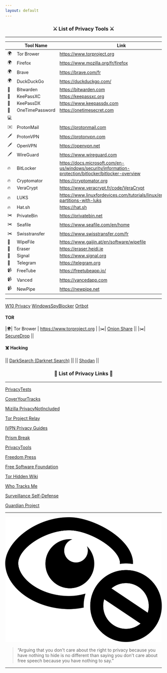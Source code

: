 ```yaml
---
layout: default
---
```


<p align="center">
<h3 align="center"> ⚔️ List of Privacy Tools ⚔️ </h3>
</p>

---

|  | Tool Name | Link |
|--|-----------|------|
|🌍| Tor Brower | https://www.torproject.org |
|🌍| Firefox | https://www.mozilla.org/fr/firefox |
|🌍| Brave | https://brave.com/fr |
|🌍| DuckDuckGo | https://duckduckgo.com/ |
|🔑| Bitwarden | https://bitwarden.com |
|🔑| KeePassXC | https://keepassxc.org |
|🔑| KeePassDX | https://www.keepassdx.com |
|🔑| OneTimePassword | https://onetimesecret.com |
|💻|  |  |
|✉️| ProtonMail | https://protonmail.com |
|🗡️| ProtonVPN |  https://protonvpn.com |
|🗡️| OpenVPN   | https://openvpn.net |
|🗡️| WireGuard | https://www.wireguard.com |
|🔥| BitLocker   | https://docs.microsoft.com/en-us/windows/security/information-protection/bitlocker/bitlocker-overview |
|🔥| Cryptomator | https://cryptomator.org |
|🔥| VeraCrypt   | https://www.veracrypt.fr/code/VeraCrypt |
|🔥| LUKS        | https://www.linuxfordevices.com/tutorials/linux/encrypting-partitions-with-luks |
|🔥| Hat.sh      | https://hat.sh |
|✂️| PrivateBin | https://privatebin.net |
|✂️| Seafile | https://www.seafile.com/en/home |
|✂️| Swisstransfer | https://www.swisstransfer.com/fr |
|🧹| WipeFile | https://www.gaijin.at/en/software/wipefile |
|🧹| Eraser   | https://eraser.heidi.ie |
|📡| Signal   | https://www.signal.org |
|📡| Telegram | https://telegram.org |
|📹| FreeTube | https://freetubeapp.io/ |
|📹| Vanced   | https://vancedapp.com |
|📹| NewPipe  | https://newpipe.net |

---

[W10 Privacy](https://www.privacytools.io/operating-systems/#win10)
[WindowsSpyBlocker](https://crazymax.dev/WindowsSpyBlocker/)
[Ortbot](https://play.google.com/store/apps/details?id=org.torproject.android&hl=en_US&gl=US)

#### TOR

|🌍| Tor Brower | https://www.torproject.org |
|✂️| [Onion Share](https://onionshare.org/) ||
|✂️| [SecureDrop](https://securedrop.org/) ||

#### ☠️ Hacking

|| [DarkSearch (Darknet Search)](https://darksearch.io/) ||
|| [Shodan](https://www.shodan.io/) ||


<p align="center">
<h3 align="center"> 📌 List of Privacy Links 📌 </h3>
</p>

---

[PrivacyTests](https://privacytests.org/)

[CoverYourTracks](https://coveryourtracks.eff.org/)

[Mizilla PrivacyNotIncluded](https://foundation.mozilla.org/fr/privacynotincluded/)

[Tor Project Relay](https://community.torproject.org/relay/)

[IVPN Privacy Guides](https://www.ivpn.net/privacy-guides)

[Prism Break](https://prism-break.org/en/)

[PrivacyTools](https://www.privacytools.io/)

[Freedom Press](https://freedom.press/)

[Free Software Foundation](https://www.fsf.org/)

[Tor Hidden Wiki](https://thehiddenwiki.org/)

[Who Tracks Me](https://whotracks.me/)

[Surveillance Self-Defense](https://ssd.eff.org/)

[Guardian Project](https://guardianproject.github.io/haven/)
  
<hr>

<img src="img/privacy.png" alt="image">

> “Arguing that you don't care about the right to privacy because you have nothing to hide is no different than saying you don't care about free speech because you have nothing to say.”

<hr>
